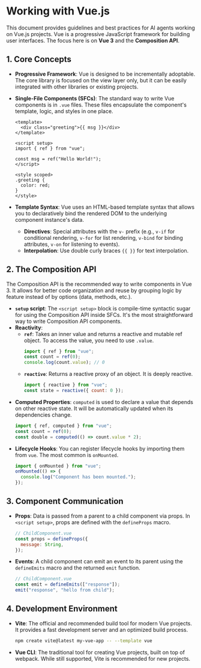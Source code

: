 # Working with Vue.js

This document provides guidelines and best practices for AI agents working on Vue.js projects. Vue is a progressive JavaScript framework for building user interfaces. The focus here is on **Vue 3** and the **Composition API**.

## 1. Core Concepts

- **Progressive Framework**: Vue is designed to be incrementally adoptable. The core library is focused on the view layer only, but it can be easily integrated with other libraries or existing projects.
- **Single-File Components (SFCs)**: The standard way to write Vue components is in `.vue` files. These files encapsulate the component's template, logic, and styles in one place.

  ```vue
  <template>
    <div class="greeting">{{ msg }}</div>
  </template>

  <script setup>
  import { ref } from "vue";

  const msg = ref("Hello World!");
  </script>

  <style scoped>
  .greeting {
    color: red;
  }
  </style>
  ```

- **Template Syntax**: Vue uses an HTML-based template syntax that allows you to declaratively bind the rendered DOM to the underlying component instance's data.
  - **Directives**: Special attributes with the `v-` prefix (e.g., `v-if` for conditional rendering, `v-for` for list rendering, `v-bind` for binding attributes, `v-on` for listening to events).
  - **Interpolation**: Use double curly braces `{{ }}` for text interpolation.

## 2. The Composition API

The Composition API is the recommended way to write components in Vue 3. It allows for better code organization and reuse by grouping logic by feature instead of by options (data, methods, etc.).

- **`setup` script**: The `<script setup>` block is compile-time syntactic sugar for using the Composition API inside SFCs. It's the most straightforward way to write Composition API components.
- **Reactivity**:
  - **`ref`**: Takes an inner value and returns a reactive and mutable ref object. To access the value, you need to use `.value`.
    ```javascript
    import { ref } from "vue";
    const count = ref(0);
    console.log(count.value); // 0
    ```
  - **`reactive`**: Returns a reactive proxy of an object. It is deeply reactive.
    ```javascript
    import { reactive } from "vue";
    const state = reactive({ count: 0 });
    ```
- **Computed Properties**: `computed` is used to declare a value that depends on other reactive state. It will be automatically updated when its dependencies change.
  ```javascript
  import { ref, computed } from "vue";
  const count = ref(0);
  const double = computed(() => count.value * 2);
  ```
- **Lifecycle Hooks**: You can register lifecycle hooks by importing them from `vue`. The most common is `onMounted`.
  ```javascript
  import { onMounted } from "vue";
  onMounted(() => {
    console.log("Component has been mounted.");
  });
  ```

## 3. Component Communication

- **Props**: Data is passed from a parent to a child component via props. In `<script setup>`, props are defined with the `defineProps` macro.
  ```javascript
  // ChildComponent.vue
  const props = defineProps({
    message: String,
  });
  ```
- **Events**: A child component can emit an event to its parent using the `defineEmits` macro and the returned `emit` function.
  ```javascript
  // ChildComponent.vue
  const emit = defineEmits(["response"]);
  emit("response", "hello from child");
  ```

## 4. Development Environment

- **Vite**: The official and recommended build tool for modern Vue projects. It provides a fast development server and an optimized build process.
  ```bash
  npm create vite@latest my-vue-app -- --template vue
  ```
- **Vue CLI**: The traditional tool for creating Vue projects, built on top of webpack. While still supported, Vite is recommended for new projects.
